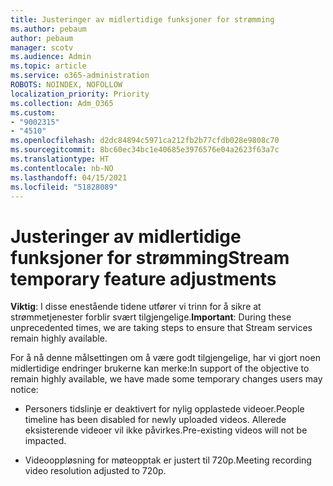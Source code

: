```yaml
---
title: Justeringer av midlertidige funksjoner for strømming
ms.author: pebaum
author: pebaum
manager: scotv
ms.audience: Admin
ms.topic: article
ms.service: o365-administration
ROBOTS: NOINDEX, NOFOLLOW
localization_priority: Priority
ms.collection: Adm_O365
ms.custom:
- "9002315"
- "4510"
ms.openlocfilehash: d2dc84894c5971ca212fb2b77cfdb028e9808c70
ms.sourcegitcommit: 8bc60ec34bc1e40685e3976576e04a2623f63a7c
ms.translationtype: HT
ms.contentlocale: nb-NO
ms.lasthandoff: 04/15/2021
ms.locfileid: "51828089"
---
```

# <a name="stream-temporary-feature-adjustments"></a><span data-ttu-id="bf3e6-102">Justeringer av midlertidige funksjoner for strømming</span><span class="sxs-lookup"><span data-stu-id="bf3e6-102">Stream temporary feature adjustments</span></span>

<span data-ttu-id="bf3e6-103">**Viktig**: I disse enestående tidene utfører vi trinn for å sikre at strømmetjenester forblir svært tilgjengelige.</span><span class="sxs-lookup"><span data-stu-id="bf3e6-103">**Important**: During these unprecedented times, we are taking steps to ensure that Stream services remain highly available.</span></span>

<span data-ttu-id="bf3e6-104">For å nå denne målsettingen om å være godt tilgjengelige, har vi gjort noen midlertidige endringer brukerne kan merke:</span><span class="sxs-lookup"><span data-stu-id="bf3e6-104">In support of the objective to remain highly available, we have made some temporary changes users may notice:</span></span> 

- <span data-ttu-id="bf3e6-105">Personers tidslinje er deaktivert for nylig opplastede videoer.</span><span class="sxs-lookup"><span data-stu-id="bf3e6-105">People timeline has been disabled for newly uploaded videos.</span></span> <span data-ttu-id="bf3e6-106">Allerede eksisterende videoer vil ikke påvirkes.</span><span class="sxs-lookup"><span data-stu-id="bf3e6-106">Pre-existing videos will not be impacted.</span></span>

- <span data-ttu-id="bf3e6-107">Videooppløsning for møteopptak er justert til 720p.</span><span class="sxs-lookup"><span data-stu-id="bf3e6-107">Meeting recording video resolution adjusted to 720p.</span></span>
